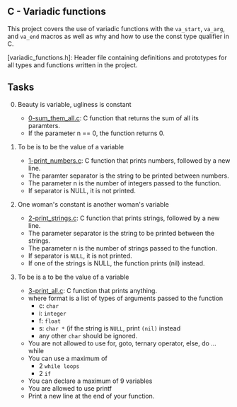 ## C - Variadic functions

This project covers the use of variadic functions with the `va_start`, `va_arg`, and `va_end` macros as well as why and how to use the const type qualifier in C.

[variadic_functions.h]: Header file containing definitions and prototypes for all types and functions written in the project.


## Tasks

0. Beauty is variable, ugliness is constant

	- [0-sum_them_all.c](https://github.com/Callistus25/alx-low_level_programming/blob/master/0x10-variadic_functions/0-sum_them_all.c): C function that returns the sum of all its paramters.
	- If the parameter n == 0, the function returns 0.

1. To be is to be the value of a variable

	- [1-print_numbers.c](https://github.com/Callistus25/alx-low_level_programming/blob/master/0x10-variadic_functions/1-print_numbers.c): C function that prints numbers, followed by a new line.
	- The paramter separator is the string to be printed between numbers.
	- The parameter n is the number of integers passed to the function.
	- If separator is NULL, it is not printed.

2. One woman's constant is another woman's variable

	- [2-print_strings.c](https://github.com/Callistus25/alx-low_level_programming/blob/master/0x10-variadic_functions/2-print_strings.c): C function that prints strings, followed by a new line.
	- The parameter separator is the string to be printed between the strings.
	- The parameter n is the number of strings passed to the function.
	- If separator is `NULL`, it is not printed.
	- If one of the strings is NULL, the function prints (nil) instead.

3. To be is a to be the value of a variable

	- [3-print_all.c](https://github.com/Callistus25/alx-low_level_programming/blob/master/0x10-variadic_functions/3-print_all.c): C function that prints anything.
	- where format is a list of types of arguments passed to the function
		- c: `char`
		- i: `integer`
		- f: `float`
		- s: `char *` (if the string is `NULL`, print `(nil)` instead
		- any other `char` should be ignored.
	- You are not allowed to use for, goto, ternary operator, else, do ... while
	- You can use a maximum of
		- 2 `while loops`
		- 2 `if`
	- You can declare a maximum of 9 variables
	- You are allowed to use printf
	- Print a new line at the end of your function.


